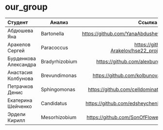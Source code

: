 # our_group
|Студент|Анализ|Ссылка на репозиторий|
|:--------------------|----------------------|-----------------------------------------------------------:|
|Абдюшева Яна         |Bartonella            |https://github.com/YanaAbdusheva/hse22_project              |
|Аракелов Сергей      |Paracoccus            |https://github.com/Sergey-Arakelov/hse22_project_Paracoccus-|
|Бурденкова Александра|Bradyrhizobium        |https://github.com/alexburde/hse22_project                  |
|Анастасия Колбунова  |Brevundimonas         |https://github.com/kolbunovaa/hse22_project                 |
|Петрачков Денис  |Sphingomonas              |https://github.com/celldominator/hse22_project              |
|Екатерина Шейченко   |Candidatus            |https://github.com/edsheychenko/hse22_project               |
|Эрдели Кирилл        |Mesorhizobium         |https://github.com/SonOfFlowers/hse22_project               |


